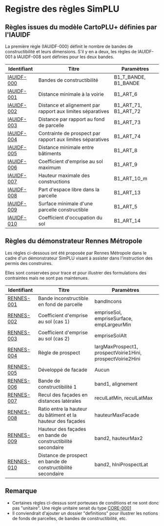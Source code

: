 # Registre des règles SimPLU

## Règles issues du modèle CartoPLU+ définies par l'IAUIDF

La première règle (IAUIDF-000) définit le nombre de bandes de constructibilité et leurs dimensions. S'il y en a deux, les règles de IAUIDF-001 à IAUIDF-008 sont définies pour les deux bandes.

| Identifiant                 | Titre                                                      | Paramètres           |
| --------------------------- | ---------------------------------------------------------- | -------------------- |
| [IAUIDF-000](IAUIDF-000.md) | Bandes de constructibilité                                 | B1_T_BANDE, B1_BANDE |
| [IAUIDF-001](IAUIDF-001.md) | Distance minimale à la voirie                              | B1_ART_6             |
| [IAUIDF-002](IAUIDF-002.md) | Distance et alignement par rapport aux limites séparatives | B1_ART_71, B1_ART_72 |
| [IAUIDF-003](IAUIDF-003.md) | Distance par rapport au fond de parcelle                   | B1_ART_73            |
| [IAUIDF-004](IAUIDF-004.md) | Contrainte de prospect par rapport aux limites séparatives | B1_ART_74            |
| [IAUIDF-005](IAUIDF-005.md) | Distance minimale entre bâtiments                          | B1_ART_8             |
| [IAUIDF-006](IAUIDF-006.md) | Coefficient d'emprise au sol maximum                       | B1_ART_9             |
| [IAUIDF-007](IAUIDF-007.md) | Hauteur maximale des constructions                         | B1_ART_10_m          |
| [IAUIDF-008](IAUIDF-008.md) | Part d'espace libre dans la parcelle                       | B1_ART_13            |
| [IAUIDF-009](IAUIDF-009.md) | Surface minimale d'une parcelle constructible              | B1_ART_5             |
| [IAUIDF-010](IAUIDF-010.md) | Coefficient d'occupation du sol                            | B1_ART_14            |

## Règles du démonstrateur Rennes Métropole

Les règles ci-dessous ont été proposée par Rennes Métropole dans le cadre d'un démonstrateur SimPLU visant à assister dans l'instruction des permis des construires.

Elles sont conservées pour trace et pour illustrer des formulations des contraintes mais ne sont pas maintenues.

| Identifiant                 | Titre                                                        | Paramètres                                                 |
| --------------------------- | ------------------------------------------------------------ | ---------------------------------------------------------- |
| [RENNES-001](RENNES-001.md) | Bande inconstructible en fond de parcelle                    | bandIncons                                                 |
| [RENNES-002](RENNES-002.md) | Coefficient d'emprise au sol (cas 1)                         | empriseSol, empriseSurface, empLargeurMin                  |
| [RENNES-003](RENNES-003.md) | Coefficient d'emprise au sol (cas 2)                         | empriseSolAlt                                              |
| [RENNES-004](RENNES-004.md) | Règle de prospect                                            | largMaxProspect1, prospectVoirie1Hini, prospectVoirie2Hini |
| [RENNES-005](RENNES-005.md) | Développé de facade                                          | Aucun                                                      |
| [RENNES-006](RENNES-006.md) | Bande de constructibilité 1                                  | band1, alignement                                          |
| [RENNES-007](RENNES-007.md) | Recul des façades en distances latérales                     | reculLatMin, reculLatMax                                   |
| [RENNES-008](RENNES-008.md) | Ratio entre la hauteur du bâtiment et la hauteur des façades | hauteurMaxFacade                                           |
| [RENNES-009](RENNES-009.md) | Hauteur des façades en bande de constructibilité secondaire  | band2, hauteurMax2                                         |
| [RENNES-010](RENNES-010.md) | Distance de prospect en bande de constructibilité secondaire | band2, hIniProspectLat                                     |

## Remarque

* Certaines règles ci-dessus sont porteuses de conditions et ne sont donc pas "unitaire". Une règle unitaire serait du type [CORE-0001](CORE-0001.md)
* Il conviendrait d'ajouter un dossier "definitions" pour illustrer les notions de fonds de parcelles, de bandes de constructibilité, etc.
